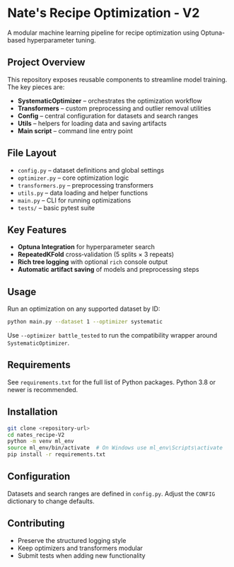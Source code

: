 # Nate's Recipe Optimization - V2

A modular machine learning pipeline for recipe optimization using Optuna-based hyperparameter tuning.

## Project Overview

This repository exposes reusable components to streamline model training. The key pieces are:

- **SystematicOptimizer** – orchestrates the optimization workflow
- **Transformers** – custom preprocessing and outlier removal utilities
- **Config** – central configuration for datasets and search ranges
- **Utils** – helpers for loading data and saving artifacts
- **Main script** – command line entry point

## File Layout

- `config.py` – dataset definitions and global settings
- `optimizer.py` – core optimization logic
- `transformers.py` – preprocessing transformers
- `utils.py` – data loading and helper functions
- `main.py` – CLI for running optimizations
- `tests/` – basic pytest suite

## Key Features

- **Optuna Integration** for hyperparameter search
- **RepeatedKFold** cross‑validation (5 splits × 3 repeats)
- **Rich tree logging** with optional `rich` console output
- **Automatic artifact saving** of models and preprocessing steps

## Usage

Run an optimization on any supported dataset by ID:

```bash
python main.py --dataset 1 --optimizer systematic
```

Use `--optimizer battle_tested` to run the compatibility wrapper around `SystematicOptimizer`.

## Requirements

See `requirements.txt` for the full list of Python packages. Python 3.8 or newer is recommended.

## Installation

```bash
git clone <repository-url>
cd nates_recipe-V2
python -m venv ml_env
source ml_env/bin/activate  # On Windows use ml_env\Scripts\activate
pip install -r requirements.txt
```

## Configuration

Datasets and search ranges are defined in `config.py`. Adjust the `CONFIG` dictionary to change defaults.

## Contributing

- Preserve the structured logging style
- Keep optimizers and transformers modular
- Submit tests when adding new functionality
